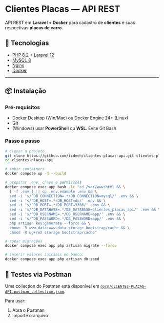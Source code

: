 # Clientes Placas — API REST

API REST em **Laravel + Docker** para cadastro de **clientes** e suas respectivas **placas de carro**.

## 🚀 Tecnologias
- [PHP 8.2](https://www.php.net/) + [Laravel 12](https://laravel.com/)
- [MySQL 8](https://www.mysql.com/)
- [Nginx](https://www.nginx.com/)
- [Docker](https://www.docker.com/)

---

## 📦 Instalação

### Pré-requisitos
- Docker Desktop (Win/Mac) ou Docker Engine 24+ (Linux)
- Git
- (Windows) usar **PowerShell** ou **WSL**. Evite Git Bash.

### Passo a passo
```bash
# clonar o projeto
git clone https://github.com/tideeh/clientes-placas-api.git clientes-placas-api
cd clientes-placas-api

# subir containers
docker compose up -d --build

# preparar .env, chave e permissões
docker compose exec app bash -lc "cd /var/www/html && \
  [ -f .env ] || cp .env.example .env && \
  sed -i 's/^DB_CONNECTION=.*/DB_CONNECTION=mysql/' .env && \
  sed -i 's/^DB_HOST=.*/DB_HOST=db/' .env && \
  sed -i 's/^DB_PORT=.*/DB_PORT=3306/' .env && \
  sed -i 's/^DB_DATABASE=.*/DB_DATABASE=clientes_placas_api/' .env && \
  sed -i 's/^DB_USERNAME=.*/DB_USERNAME=app/' .env && \
  sed -i 's/^DB_PASSWORD=.*/DB_PASSWORD=app/' .env && \
  php artisan key:generate --force && \
  chown -R www-data:www-data storage bootstrap/cache && \
  chmod -R ug+rwX storage bootstrap/cache"

# rodar migrações
docker compose exec app php artisan migrate --force

# inserir valores iniciais no banco: 
docker compose exec app php artisan db:seed

```
## 🧪 Testes via Postman

Uma collection do Postman está disponível em [`docs/CLIENTES-PLACAS-API.postman_collection.json`](docs/CLIENTES-PLACAS-API.postman_collection.json).

Para usar:
1. Abra o Postman
2. Importe o arquivo

